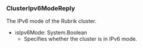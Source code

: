 ### ClusterIpv6ModeReply
The IPv6 mode of the Rubrik cluster.

- isIpv6Mode: System.Boolean
  - Specifies whether the cluster is in IPv6 mode.
